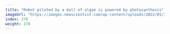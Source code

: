 ```yaml
---
title: "Robot piloted by a ball of algae is powered by photosynthesis"
imageUrl: "https://images.newscientist.com/wp-content/uploads/2022/01/13122115/PRI_218332571.jpg?width=600"
index: 278
weight: 278
---
```

